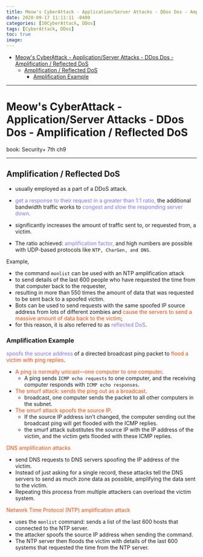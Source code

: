 ```yaml
---
title: Meow's CyberAttack - Application/Server Attacks - DDos Dos - Amplification / Reflected DoS
date: 2020-09-17 11:11:11 -0400
categories: [10CyberAttack, DDos]
tags: [CyberAttack, DDos]
toc: true
image:
---
```


- [Meow's CyberAttack - Application/Server Attacks - DDos Dos - Amplification / Reflected DoS](#meows-cyberattack---applicationserver-attacks---ddos-dos---amplification--reflected-dos)
  - [Amplification / Reflected DoS](#amplification--reflected-dos)
    - [Amplification Example](#amplification-example)

---

# Meow's CyberAttack - Application/Server Attacks - DDos Dos - Amplification / Reflected DoS

book: Security+ 7th ch9

---

## Amplification / Reflected DoS

- usually employed as a part of a DDoS attack.

- <font color=LightSlateBlue>get a response to their request in a greater than 1:1 ratio,</font> the additional bandwidth traffic works to <font color=LightSlateBlue>congest and slow the responding server down. </font>

- significantly increases the amount of traffic sent to, or requested from, a victim.

- The ratio achieved: <font color=LightSlateBlue> amplification factor,</font> and high numbers are possible with UDP-based protocols like `NTP, CharGen, and DNS`.

Example,
- the command `monlist` can be used with an NTP amplification attack
- to send details of the last 600 people who have requested the time from that computer back to the requester,
- resulting in more than 550 times the amount of data that was requested to be sent back to a spoofed victim.
- Bots can be used to send requests with the same spoofed IP source address from lots of different zombies and <font color=OrangeRed>cause the servers to send a massive amount of data back to the victim</font>;
- for this reason, it is also referred to as <font color=LightSlateBlue>reflected DoS</font>.


### Amplification Example

<font color=LightSlateBlue>spoofs the source address</font> of a directed broadcast ping packet to <font color=OrangeRed>flood a victim with ping replies</font>.
- <font color=OrangeRed>A ping is normally unicast—one computer to one computer</font>.
  - A ping sends `ICMP echo requests` to one computer, and the receiving computer responds with `ICMP echo responses`.
- <font color=OrangeRed>The smurf attack: sends the ping out as a broadcast</font>.
  - broadcast, one computer sends the packet to all other computers in the subnet.
- <font color=OrangeRed>The smurf attack spoofs the source IP</font>.
  - If the source IP address isn’t changed, the computer sending out the broadcast ping will get flooded with the ICMP replies.
  - the smurf attack substitutes the source IP with the IP address of the victim, and the victim gets flooded with these ICMP replies.

<font color=OrangeRed>DNS amplification attacks</font>
- send DNS requests to DNS servers spoofing the IP address of the victim.
- Instead of just asking for a single record, these attacks tell the DNS servers to send as much zone data as possible, amplifying the data sent to the victim.
- Repeating this process from multiple attackers can overload the victim system.

<font color=OrangeRed>Network Time Protocol (NTP) amplification attack</font>
- uses the `monlist` command: sends a list of the last 600 hosts that connected to the NTP server.
- the attacker spoofs the source IP address when sending the command.
- The NTP server then floods the victim with details of the last 600 systems that requested the time from the NTP server.
